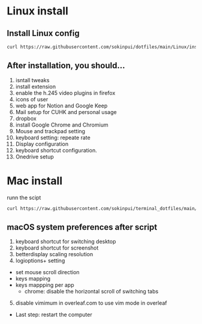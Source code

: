 # Linux install
## Install Linux config
```sh
curl https://raw.githubusercontent.com/sokinpui/dotfiles/main/Linux/install.sh | sh
```
## After installation, you should...
1. isntall tweaks
2. install extension
3. enable the h.245 video plugins in firefox
4. icons of user
5. web app for Notion and Google Keep
6. Mail setup for CUHK and personal usage
7. dropbox
8. install Google Chrome and Chromium
9. Mouse and trackpad setting
10. keyboard setting: repeate rate
11. Display configuration
12. keyboard shortcut configuration.
13. Onedrive setup

# Mac install

runn the scipt
```sh
curl https://raw.githubusercontent.com/sokinpui/terminal_dotfiles/main/setup.sh | sh
```

## macOS system preferences after script
1. keyboard shortcut for switching desktop
2. keyboard shortcut for screenshot
3. betterdisplay scaling resolution
4. logioptions+ setting
  - set mouse scroll direction
  - keys mapping
  - keys mappping per app
    - chrome: disable the horizontal scroll of switching tabs
5. disable vimimum in overleaf.com to use vim mode in overleaf

- Last step: restart the computer

